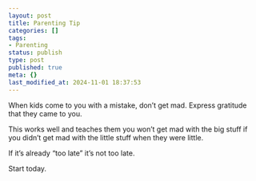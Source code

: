 ```yaml
---
layout: post
title: Parenting Tip
categories: []
tags:
- Parenting
status: publish
type: post
published: true
meta: {}
last_modified_at: 2024-11-01 18:37:53
---
```


When kids come to you with a mistake, don’t get mad. Express gratitude that they came to you.

This works well and teaches them you won’t get mad with the big stuff if you didn’t get mad with the little stuff when they were little.

If it’s already “too late” it’s not too late.

Start today.
